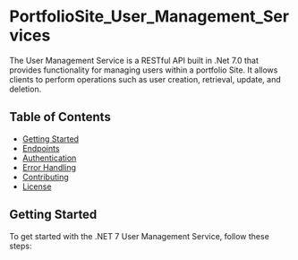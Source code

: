 # PortfolioSite_User_Management_Services

The User Management Service is a RESTful API built in .Net 7.0 that provides functionality for managing users within a portfolio Site. It allows clients to perform operations such as user creation, retrieval, update, and deletion.

## Table of Contents

- [Getting Started](#getting-started)
- [Endpoints](#endpoints)
- [Authentication](#authentication)
- [Error Handling](#error-handling)
- [Contributing](#contributing)
- [License](#license)

## Getting Started

To get started with the .NET 7 User Management Service, follow these steps:
